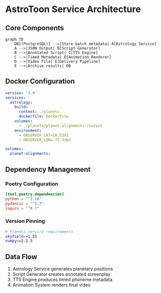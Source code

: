 # AstroToon Service Architecture

## Core Components
```mermaid
graph TD
    DB[(PostgreSQL)] -->|Store batch metadata| A[Astrology Service]
    A -->|JSON Output| B[Script Generator]
    B -->|Annotated Script| C[TTS Engine]
    C -->|Timed Metadata| D[Animation Renderer]
    D -->|Video File| E[Delivery Pipeline]
    E -->|Archive results| DB
```

## Docker Configuration
```yaml
version: '3.9'
services:
  astrology:
    build: 
      context: ./planets
      dockerfile: Dockerfile
    volumes:
      - ./planets/planet-alignments:/output
    environment:
      - OBSERVER_LAT=18.5392
      - OBSERVER_LON=-72.3363

volumes:
  planet-alignments:
```

## Dependency Management
### Poetry Configuration
```toml
[tool.poetry.dependencies]
python = "^3.10"
pydantic = "^2.7"
loguru = "^0.7"
```

### Version Pinning
```bash
# Planets service requirements
skyfield==1.53
numpy==2.2.5
```

## Data Flow
1. Astrology Service generates planetary positions
2. Script Generator creates annotated screenplay
3. TTS Engine produces timed phoneme metadata
4. Animation System renders final video